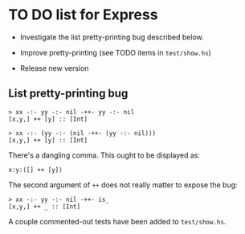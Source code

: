 TO DO list for Express
======================

* Investigate the list pretty-printing bug described below.

* Improve pretty-printing (see TODO items in `test/show.hs`)

* Release new version


## List pretty-printing bug

	> xx -:- yy -:- nil -++- yy -:- nil
	[x,y,] ++ [y] :: [Int]

	> xx -:- (yy -:- (nil -++- (yy -:- nil)))
	[x,y,] ++ [y] :: [Int]

There's a dangling comma.  This ought to be displayed as:

	x:y:([] ++ [y])

The second argument of `++` does not really matter to expose the bug:

	> xx -:- yy -:- nil -++- is_
	[x,y,] ++ _ :: [Int]

A couple commented-out tests have been added to `test/show.hs`.
